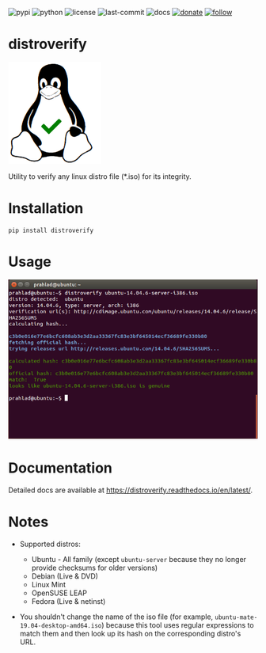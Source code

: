 ![pypi](https://img.shields.io/pypi/v/distroverify.svg)
![python](https://img.shields.io/pypi/pyversions/cfgsaver.svg)
![license](https://img.shields.io/github/license/prahladyeri/distroverify.svg)
![last-commit](https://img.shields.io/github/last-commit/prahladyeri/distroverify.svg)
![docs](https://readthedocs.org/projects/distroverify/badge/?version=latest)
[![donate](https://img.shields.io/badge/-Donate-blue.svg?logo=paypal)](https://www.paypal.com/cgi-bin/webscr?cmd=_s-xclick&hosted_button_id=JM8FUXNFUK6EU)
[![follow](https://img.shields.io/twitter/follow/prahladyeri.svg?style=social)](https://twitter.com/prahladyeri)

# distroverify

![project logo](https://raw.githubusercontent.com/prahladyeri/distroverify/master/logo.png)

Utility to verify any linux distro file (*.iso) for its integrity.

# Installation

	pip install distroverify

# Usage

![distroverify usage](https://raw.githubusercontent.com/prahladyeri/distroverify/master/distroverify_usage.png)

	
# Documentation

Detailed docs are available at <https://distroverify.readthedocs.io/en/latest/>.

# Notes

- Supported distros:
	* Ubuntu - All family (except `ubuntu-server` because they no longer provide checksums for older versions)
	* Debian (Live & DVD)
	* Linux Mint
	* OpenSUSE LEAP
	* Fedora (Live & netinst)

- You shouldn't change the name of the iso file (for example, `ubuntu-mate-19.04-desktop-amd64.iso`) because this tool uses regular expressions to match them and then look up its hash on the corresponding distro's URL.